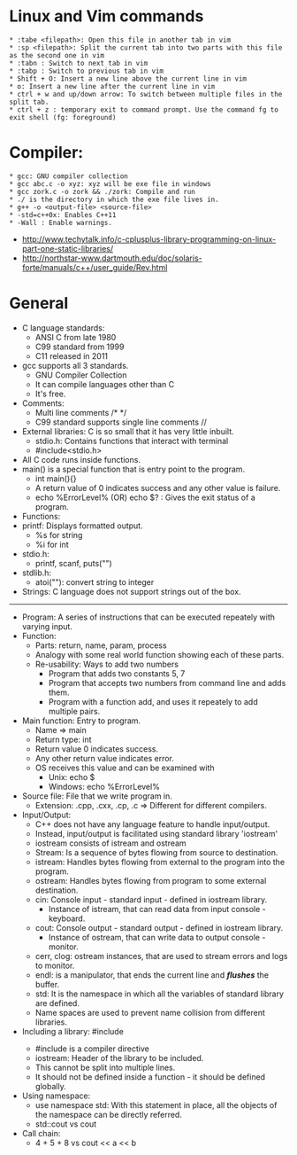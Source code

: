 # Linux and Vim commands
	* :tabe <filepath>: Open this file in another tab in vim
	* :sp <filepath>: Split the current tab into two parts with this file as the second one in vim
	* :tabn : Switch to next tab in vim
	* :tabp : Switch to previous tab in vim
	* Shift + O: Insert a new line above the current line in vim
	* o: Insert a new line after the current line in vim
	* ctrl + w and up/down arrow: To switch between multiple files in the split tab.
	* ctrl + z : temporary exit to command prompt. Use the command fg to exit shell (fg: foreground)
# Compiler:
	* gcc: GNU compiler collection
	* gcc abc.c -o xyz: xyz will be exe file in windows
	* gcc zork.c -o zork && ./zork: Compile and run
	* ./ is the directory in which the exe file lives in.
	* g++ -o <output-file> <source-file>
	* -std=c++0x: Enables C++11
	* -Wall : Enable warnings.	

*	http://www.techytalk.info/c-cplusplus-library-programming-on-linux-part-one-static-libraries/
*	http://northstar-www.dartmouth.edu/doc/solaris-forte/manuals/c++/user_guide/Rev.html
	
# General
* C language standards:
	* ANSI C from late 1980
	* C99 standard from 1999
	* C11 released in 2011
* gcc supports all 3 standards.
	* GNU Compiler Collection
	* It can compile languages other than C
	* It's free.
* Comments: 
	* Multi line comments /* */
	* C99 standard supports single line comments //
* External libraries: C is so small that it has very little inbuilt.
	* stdio.h: Contains functions that interact with terminal
	* #include<stdio.h>
* All C code runs inside functions.
* main() is a special function that is entry point to the program.
	* int main(){}
	* A return value of 0 indicates success and any other value is failure.
	* echo %ErrorLevel% (OR) echo $? : Gives the exit status of a program.
* Functions:
* printf: Displays formatted output.
	* %s for string
	* %i for int
* stdio.h:
	* printf, scanf, puts("")
* stdlib.h: 
	* atoi(""): convert string to integer
* Strings: C language does not support strings out of the box.	

*******************************************************************
* Program: A series of instructions that can be executed repeately with varying input.
* Function: 
	* Parts: return, name, param, process
	* Analogy with some real world function showing each of these parts.
	* Re-usability: Ways to add two numbers
		* Program that adds two constants 5, 7
		* Program that accepts two numbers from command line and adds them.
		* Program with a function add, and uses it repeately to add multiple pairs.
* Main function: Entry to program.
	* Name => main
	* Return type: int
	* Return value 0 indicates success.
	* Any other return value indicates error.
	* OS receives this value and can be examined with
		* Unix: echo $
		* Windows: echo %ErrorLevel%
* Source file: File that we write program in.
	* Extension: .cpp, .cxx, .cp, .c => Different for different compilers.
* Input/Output:
	* C++ does not have any language feature to handle input/output.
	* Instead, input/output is facilitated using standard library 'iostream'
	* iostream consists of istream and ostream
	* Stream: Is a sequence of bytes flowing from source to destination.
	* istream: Handles bytes flowing from external to the program into the program.
	* ostream: Handles bytes flowing from program to some external destination.
	* cin: Console input - standard input - defined in iostream library.
		* Instance of istream, that can read data from input console - keyboard.
	* cout: Console output - standard output - defined in iostream library.
		* Instance of ostream, that can write data to output console - monitor.
	* cerr, clog: ostream instances, that are used to stream errors and logs to monitor.
	* endl: is a manipulator, that ends the current line and ***flushes*** the buffer.
	* std: It is the namespace in which all the variables of standard library are defined.
	* Name spaces are used to prevent name collision from different libraries.
* Including a library: #include<iostream>
	* #include is a compiler directive
	* iostream: Header of the library to be included.
	* This cannot be split into multiple lines.
	* It should not be defined inside a function - it should be defined globally.
* Using namespace:
	* use namespace std: With this statement in place, all the objects of the namespace can be directly referred.
	* std::cout vs cout
* Call chain:
	* 4 + 5 + 8 vs cout << a << b
